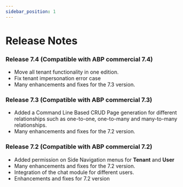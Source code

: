 ```yaml
---
sidebar_position: 1
---
```


# Release Notes

### Release 7.4 (Compatible with ABP commercial 7.4)

* Move all tenant functionality in one edition.
* Fix tenant impersonation error case
* Many enhancements and fixes for the 7.3 version.

### Release 7.3 (Compatible with ABP commercial 7.3)

* Added a Command Line Based CRUD Page generation for different relationships such as one-to-one, one-to-many and many-to-many relationships.
* Many enhancements and fixes for the 7.2 version.

### Release 7.2 (Compatible with ABP commercial 7.2)

* Added permission on Side Navigation menus for **Tenant** and **User**
* Many enhancements and fixes for the 7.2 version.
* Integration of the chat module for different users.
* Enhancements and fixes for 7.2 version
